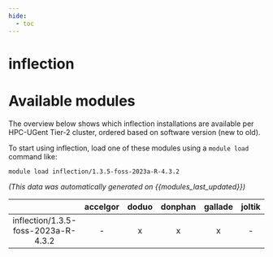 ```yaml
---
hide:
  - toc
---
```


inflection
==========

# Available modules


The overview below shows which inflection installations are available per HPC-UGent Tier-2 cluster, ordered based on software version (new to old).

To start using inflection, load one of these modules using a `module load` command like:

```shell
module load inflection/1.3.5-foss-2023a-R-4.3.2
```

*(This data was automatically generated on {{modules_last_updated}})*  

| |accelgor|doduo|donphan|gallade|joltik|shinx|
| :---: | :---: | :---: | :---: | :---: | :---: | :---: |
|inflection/1.3.5-foss-2023a-R-4.3.2|-|x|x|x|-|-|
